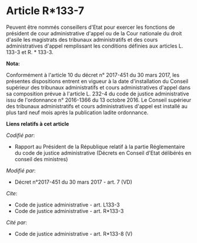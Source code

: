# Article R*133-7

Peuvent être nommés conseillers d'Etat pour exercer les fonctions de président de cour administrative d'appel ou de la Cour
nationale du droit d'asile les            magistrats des tribunaux administratifs et des cours administratives d'appel
remplissant les conditions définies aux articles L. 133-3 et R. * 133-3.

**Nota:**

Conformément à l'article 10 du décret n° 2017-451 du 30 mars 2017, les présentes dispositions entrent en vigueur à la date
d'installation du Conseil supérieur des tribunaux administratifs et cours administratives d'appel dans sa composition prévue
à l'article L. 232-4 du code de justice administrative issu de l'ordonnance n° 2016-1366 du 13 octobre 2016. Le Conseil
supérieur des tribunaux administratifs et cours administratives d'appel est installé au plus tard neuf mois après la
publication ladite ordonnance.

**Liens relatifs à cet article**

_Codifié par_:

  - Rapport au Président de la République relatif à la partie Réglementaire du code de justice administrative (Décrets en Conseil d'Etat délibérés en conseil des ministres)

_Modifié par_:

  - Décret n°2017-451 du 30 mars 2017 - art. 7 (VD)

_Cite_:

  - Code de justice administrative - art. L133-3
  - Code de justice administrative - art. R*133-3

_Cité par_:

  - Code de justice administrative - art. R*133-8 (V)
